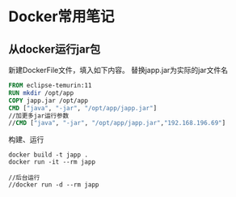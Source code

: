 # Docker常用笔记

## 从docker运行jar包

新建DockerFile文件，填入如下内容。 替换japp.jar为实际的jar文件名

```dockerfile
FROM eclipse-temurin:11
RUN mkdir /opt/app
COPY japp.jar /opt/app
CMD ["java", "-jar", "/opt/app/japp.jar"]
//加更多jar运行参数 
//CMD ["java", "-jar", "/opt/app/japp.jar","192.168.196.69"]
```

构建、运行

```console
docker build -t japp .
docker run -it --rm japp

//后台运行
//docker run -d --rm japp
```

